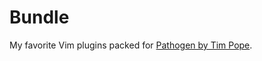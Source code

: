 # Bundle
My favorite Vim plugins packed for [Pathogen by Tim Pope](https://github.com/tpope/vim-pathogen).
